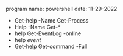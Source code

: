program name: powershell 
date:         11-29-2022 

* Get-help -Name Get-Process
* Help -Name Get-*
* help Get-EventLog -online
* help *event*
* Get-help Get-command -Full


